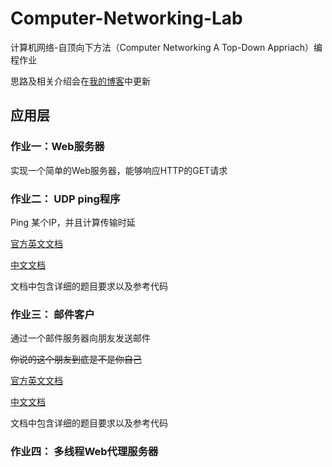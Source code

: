 # Computer-Networking-Lab



计算机网络-自顶向下方法（Computer Networking A Top-Down Appriach）编程作业

思路及相关介绍会在[我的博客]( https://ilern.github.io/ )中更新


## 应用层
### 作业一：Web服务器
实现一个简单的Web服务器，能够响应HTTP的GET请求

### 作业二： UDP ping程序
Ping 某个IP，并且计算传输时延

[官方英文文档](https://github.com/moranzcw/Computer-Networking-A-Top-Down-Approach-NOTES/blob/master/SocketProgrammingAssignment/%E4%BD%9C%E4%B8%9A2-UDPping%E7%A8%8B%E5%BA%8F/Socket2_UDPpinger.pdf)

[中文文档](https://github.com/moranzcw/Computer-Networking-A-Top-Down-Approach-NOTES/blob/master/SocketProgrammingAssignment/%E4%BD%9C%E4%B8%9A2-UDPping%E7%A8%8B%E5%BA%8F/%E4%BD%9C%E4%B8%9A2-UDPping%E7%A8%8B%E5%BA%8F-%E7%BF%BB%E8%AF%91.md)

文档中包含详细的题目要求以及参考代码

### 作业三： 邮件客户
通过一个邮件服务器向朋友发送邮件

~~你说的这个朋友到底是不是你自己~~

[官方英文文档](https://github.com/iLern/Computer-Networking-A-Top-Down-Approach-NOTES/blob/master/SocketProgrammingAssignment/%E4%BD%9C%E4%B8%9A3-%E9%82%AE%E4%BB%B6%E5%AE%A2%E6%88%B7%E7%AB%AF/Socket3_SMTP.pdf)

[中文文档](https://github.com/iLern/Computer-Networking-A-Top-Down-Approach-NOTES/blob/master/SocketProgrammingAssignment/%E4%BD%9C%E4%B8%9A3-%E9%82%AE%E4%BB%B6%E5%AE%A2%E6%88%B7%E7%AB%AF/%E4%BD%9C%E4%B8%9A3-%E9%82%AE%E4%BB%B6%E5%AE%A2%E6%88%B7%E7%AB%AF-%E7%BF%BB%E8%AF%91.md)

文档中包含详细的题目要求以及参考代码

### 作业四： 多线程Web代理服务器

